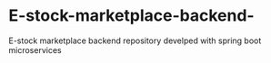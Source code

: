 # E-stock-marketplace-backend-
E-stock marketplace backend repository develped with spring boot microservices
